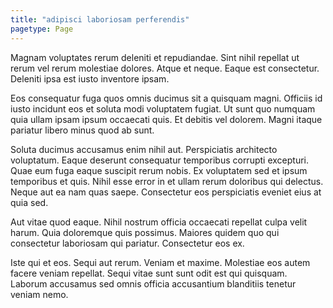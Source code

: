 ```yaml
---
title: "adipisci laboriosam perferendis"
pagetype: Page
---
```

Magnam voluptates rerum deleniti et repudiandae. Sint nihil repellat ut rerum vel rerum molestiae dolores. Atque et neque. Eaque est consectetur. Deleniti ipsa est iusto inventore ipsam.

Eos consequatur fuga quos omnis ducimus sit a quisquam magni. Officiis id iusto incidunt eos et soluta modi voluptatem fugiat. Ut sunt quo numquam quia ullam ipsam ipsum occaecati quis. Et debitis vel dolorem. Magni itaque pariatur libero minus quod ab sunt.

Soluta ducimus accusamus enim nihil aut. Perspiciatis architecto voluptatum. Eaque deserunt consequatur temporibus corrupti excepturi.
Quae eum fuga eaque suscipit rerum nobis. Ex voluptatem sed et ipsum temporibus et quis. Nihil esse error in et ullam rerum doloribus qui delectus. Neque aut ea nam quas saepe. Consectetur eos perspiciatis eveniet eius at quia sed.

Aut vitae quod eaque. Nihil nostrum officia occaecati repellat culpa velit harum. Quia doloremque quis possimus. Maiores quidem quo qui consectetur laboriosam qui pariatur. Consectetur eos ex.

Iste qui et eos. Sequi aut rerum. Veniam et maxime. Molestiae eos autem facere veniam repellat. Sequi vitae sunt sunt odit est qui quisquam. Laborum accusamus sed omnis officia accusantium blanditiis tenetur veniam nemo.

